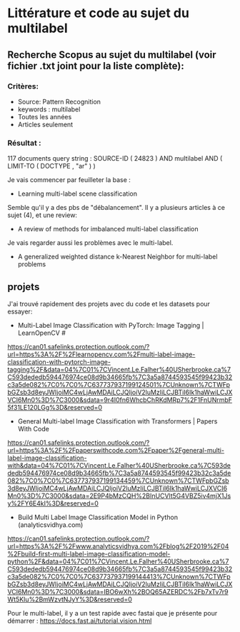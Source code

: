 # Littérature et code au sujet du multilabel

## Recherche Scopus au sujet du multilabel (voir fichier .txt joint pour la liste complète): 

### Critères: 

+ Source: Pattern Recognition 
+ keywords : multilabel 
+ Toutes les années 
+ Articles seulement

### Résultat : 

117 documents
query string : SOURCE-ID ( 24823 )  AND  multilabel  AND  ( LIMIT-TO ( DOCTYPE ,  "ar" ) )
 
Je vais commencer par feuilleter la base :

- Learning multi-label scene classification

Semble qu'il y a des pbs de "débalancement". Il y a plusieurs articles à ce sujet (4), et une review: 

- A review of methods for imbalanced multi-label classification

Je vais regarder aussi les problèmes avec le multi-label. 

- A generalized weighted distance k-Nearest Neighbor for multi-label problems
 
## projets

J'ai trouvé rapidement des projets avec du code et les datasets pour essayer: 

- Multi-Label Image Classification with PyTorch: Image Tagging | LearnOpenCV # 

<https://can01.safelinks.protection.outlook.com/?url=https%3A%2F%2Flearnopencv.com%2Fmulti-label-image-classification-with-pytorch-image-tagging%2F&data=04%7C01%7CVincent.Le.Falher%40USherbrooke.ca%7C593dededb594476974ce08d9b34665fb%7C3a5a8744593545f99423b32c3a5de082%7C0%7C0%7C637737937199124501%7CUnknown%7CTWFpbGZsb3d8eyJWIjoiMC4wLjAwMDAiLCJQIjoiV2luMzIiLCJBTiI6Ik1haWwiLCJXVCI6Mn0%3D%7C3000&sdata=9r4I0fn6WhcbChRKdMRp7%2F1FnUNrmbF5f31LE120LGg%3D&reserved=0>

- General Multi-label Image Classification with Transformers | Papers With Code

<https://can01.safelinks.protection.outlook.com/?url=https%3A%2F%2Fpaperswithcode.com%2Fpaper%2Fgeneral-multi-label-image-classification-with&data=04%7C01%7CVincent.Le.Falher%40USherbrooke.ca%7C593dededb594476974ce08d9b34665fb%7C3a5a8744593545f99423b32c3a5de082%7C0%7C0%7C637737937199134459%7CUnknown%7CTWFpbGZsb3d8eyJWIjoiMC4wLjAwMDAiLCJQIjoiV2luMzIiLCJBTiI6Ik1haWwiLCJXVCI6Mn0%3D%7C3000&sdata=2E9P4bMzCQH%2BInUCVlt5G4VBZ5iv4mjX1Jsy%2FY6E4kI%3D&reserved=0>

- Build Multi Label Image Classification Model in Python (analyticsvidhya.com)

<https://can01.safelinks.protection.outlook.com/?url=https%3A%2F%2Fwww.analyticsvidhya.com%2Fblog%2F2019%2F04%2Fbuild-first-multi-label-image-classification-model-python%2F&data=04%7C01%7CVincent.Le.Falher%40USherbrooke.ca%7C593dededb594476974ce08d9b34665fb%7C3a5a8744593545f99423b32c3a5de082%7C0%7C0%7C637737937199144413%7CUnknown%7CTWFpbGZsb3d8eyJWIjoiMC4wLjAwMDAiLCJQIjoiV2luMzIiLCJBTiI6Ik1haWwiLCJXVCI6Mn0%3D%7C3000&sdata=IBO6wXh%2BOQ65AZERDC%2Fb7xTv7r9Wt5KIu%2BmWzvtNJyY%3D&reserved=0>

Pour le multi-label, il y a un test rapide avec fastai que je présente pour démarrer : <https://docs.fast.ai/tutorial.vision.html>

